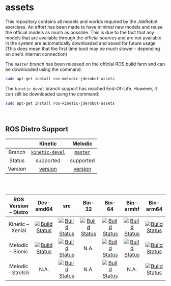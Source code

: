 # assets

This repository contains all models and worlds required by the JdeRobot exercises. An effort has been made to have minimal new models and reuse the official models as much as possible. This is due to the fact that any models that are available through the official sources and are not available in the system are automatically downloaded and saved for future usage (This does mean that the first time boot may be much slower - depending on one's internet connection)


The `master` branch has been released on the official ROS build farm and can be downloaded using the command:

```bash
sudo apt-get install ros-melodic-jderobot-assets
```


The `kinetic-devel` branch support has reached End-Of-Life. However, it can still be downloaded using the command:

```bash
sudo apt-get install ros-kinetic-jderobot-assets
```


<br />

## ROS Distro Support

|         | Kinetic | Melodic |
|:-------:|:-------:|:-------:|
| Branch  | [`kinetic-devel`](https://github.com/JdeRobot/assets/tree/kinetic-devel) | [`master`](https://github.com/JdeRobot/assets/tree/master)
| Status  |  supported | supported |
| Version | [version](http://repositories.ros.org/status_page/ros_kinetic_default.html?q=jderobot_assets) | [version](http://repositories.ros.org/status_page/ros_melodic_default.html?q=jderobot_assets) |

<br /><br />

**ROS Version – Distro**|**Dev-amd64**|**src**|**Bin-32**|**Bin-64**|**Bin-armhf**|**Bin-arm64**
:-----:|:-----:|:-----:|:-----:|:-----:|:-----:|:-----:
Kinetic – Xenial|[![Build Status](http://build.ros.org/job/Kdev__jderobot_assets__ubuntu_xenial_amd64/badge/icon)](http://build.ros.org/job/Kdev__jderobot_assets__ubuntu_xenial_amd64/)|[![Build Status](http://build.ros.org/job/Kdev__jderobot_assets__ubuntu_xenial_amd64/badge/icon)](http://build.ros.org/job/Kdev__jderobot_assets__ubuntu_xenial_amd64/) | [![Build Status](http://build.ros.org/job/Kbin_uX32__jderobot_assets__ubuntu_xenial_i386__binary/badge/icon)](http://build.ros.org/job/Kbin_uX32__jderobot_assets__ubuntu_xenial_i386__binary/) | [![Build Status](http://build.ros.org/job/Kbin_uxhf_uXhf__jderobot_assets__ubuntu_xenial_armhf__binary/badge/icon)](http://build.ros.org/job/Kbin_uxhf_uXhf__jderobot_assets__ubuntu_xenial_armhf__binary/) |  [![Build Status](http://build.ros.org/job/Kbin_uxhf_uXhf__jderobot_assets__ubuntu_xenial_armhf__binary/badge/icon)](http://build.ros.org/job/Kbin_uxhf_uXhf__jderobot_assets__ubuntu_xenial_armhf__binary/) | [![Build Status](http://build.ros.org/job/Kbin_uxv8_uXv8__jderobot_assets__ubuntu_xenial_arm64__binary/badge/icon)](http://build.ros.org/job/Kbin_uxv8_uXv8__jderobot_assets__ubuntu_xenial_arm64__binary/)
Melodic – Bionic| [![Build Status](http://build.ros.org/job/Mdev__jderobot_assets__ubuntu_bionic_amd64/badge/icon)](http://build.ros.org/job/Mdev__jderobot_assets__ubuntu_bionic_amd64/)| [![Build Status](http://build.ros.org/job/Msrc_uB__jderobot_assets__ubuntu_bionic__source/badge/icon)](http://build.ros.org/job/Msrc_uB__jderobot_assets__ubuntu_bionic__source/) | N.A. | [![Build Status](http://build.ros.org/job/Mbin_uB64__jderobot_assets__ubuntu_bionic_amd64__binary/badge/icon)](http://build.ros.org/job/Mbin_uB64__jderobot_assets__ubuntu_bionic_amd64__binary/)  |  [![Build Status](http://build.ros.org/job/Mbin_ubhf_uBhf__jderobot_assets__ubuntu_bionic_armhf__binary/badge/icon)](http://build.ros.org/job/Mbin_ubhf_uBhf__jderobot_assets__ubuntu_bionic_armhf__binary/) |  [![Build Status](http://build.ros.org/job/Mbin_dsv8_dSv8__jderobot_assets__debian_stretch_arm64__binary/badge/icon)](http://build.ros.org/job/Mbin_dsv8_dSv8__jderobot_assets__debian_stretch_arm64__binary/)
Melodic – Stretch | N.A. | [![Build Status](http://build.ros.org/job/Msrc_dS__jderobot_assets__debian_stretch__source/badge/icon)](http://build.ros.org/job/Msrc_dS__jderobot_assets__debian_stretch__source/) | N.A. |  [![Build Status](http://build.ros.org/job/Mbin_ds_dS64__jderobot_assets__debian_stretch_amd64__binary/badge/icon)](http://build.ros.org/job/Mbin_ds_dS64__jderobot_assets__debian_stretch_amd64__binary/)  | N.A. | [![Build Status](http://build.ros.org/job/Mbin_dsv8_dSv8__jderobot_assets__debian_stretch_arm64__binary/badge/icon)](http://build.ros.org/job/Mbin_dsv8_dSv8__jderobot_assets__debian_stretch_arm64__binary/)

